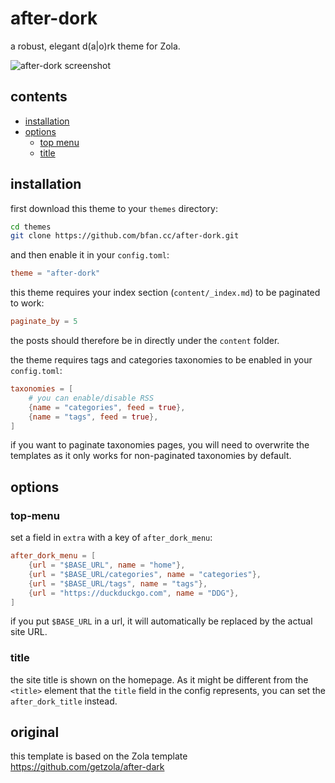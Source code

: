 # after-dork
a robust, elegant d(a|o)rk theme for Zola.

![after-dork screenshot](https://github.com/getzola/after-dark/blob/master/screenshot.png?raw=true)

## contents

- [installation](#installation)
- [options](#options)
  - [top menu](#top-menu)
  - [title](#title)

## installation
first download this theme to your `themes` directory:

```bash
cd themes
git clone https://github.com/bfan.cc/after-dork.git
```
and then enable it in your `config.toml`:

```toml
theme = "after-dork"
```

this theme requires your index section (`content/_index.md`) to be paginated to work:

```toml
paginate_by = 5
```

the posts should therefore be in directly under the `content` folder.

the theme requires tags and categories taxonomies to be enabled in your `config.toml`:

```toml
taxonomies = [
    # you can enable/disable RSS
    {name = "categories", feed = true},
    {name = "tags", feed = true},
]
```

if you want to paginate taxonomies pages, you will need to overwrite the templates
as it only works for non-paginated taxonomies by default.


## options

### top-menu
set a field in `extra` with a key of `after_dork_menu`:

```toml
after_dork_menu = [
    {url = "$BASE_URL", name = "home"},
    {url = "$BASE_URL/categories", name = "categories"},
    {url = "$BASE_URL/tags", name = "tags"},
    {url = "https://duckduckgo.com", name = "DDG"},
]
```

if you put `$BASE_URL` in a url, it will automatically be replaced by the actual
site URL.

### title
the site title is shown on the homepage. As it might be different from the `<title>`
element that the `title` field in the config represents, you can set the `after_dork_title`
instead.

## original
this template is based on the Zola template https://github.com/getzola/after-dark
